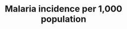 ---
comments_and_limitations: The US CDC is not able to report.  The only cases in the
  US are related to travel and there are very few.
data_non_statistical: false
date_metadata_updated: February, 2018
goal_meta_link: http://unstats.un.org/sdgs/files/metadata-compilation/Metadata-Goal-3.pdf
graph_title: Are there statistically-significant cases of malaria (unrelated to travel)
  in the US?
graph_type: binary
has_metadata: true
indicator: 3.3.3
indicator_definition: Number of malaria cases per 1000 persons per year.
indicator_name: Malaria incidence per 1,000 population
indicator_sort_order: 03-03-03
indicator_variable: malaria
layout: indicator
method_of_computation: Number of malaria cases / Population at risk (number of people
  living in areas where malaria transmission occurs) Method of measurement Complete
  data on malaria cases reported through surveillance systems are the best source
  of data but are rarely available for large populations. Reported data on malaria
  cases generally need to be corrected for extent of health service use, incompleteness
  of reporting and lack of case confirmation. In high transmission areas with limited
  health service data but with good data on parasite prevalence the number of cases
  can be estimated from parasite prevalence.''The denominator is estimated, using
  risk mapping and population data. Method of estimation WHO compiles data on reported
  confirmed cases of malaria, submitted by national malaria control programmes and
  estimates the extent of underreporting.''Where necessary the number of cases are
  inferred from parasite prevalence surveys.''
national_geographical_coverage: United States
permalink: /3-3-3/
published: true
reporting_status: complete
sdg_goal: 3
source_active_1: true
source_agency_staff_email_1: Jennifer Madans
source_agency_survey_dataset_1: NCHS
source_notes_1: null
source_organisation_1: NCHS
source_title_1: null
source_url_1: https://www.cdc.gov/malaria/
target: By 2030, end the epidemics of AIDS, tuberculosis, malaria and neglected tropical
  diseases and combat hepatitis, water-borne diseases and other communicable diseases.
target_id: '3.3'
title: Malaria incidence per 1,000 population
un_custodial_agency: WHO
un_designated_tier: '1'
variable_description: null
variable_notes: null
---